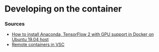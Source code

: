 # Developing on the container


### Sources

- [How to install Anaconda, TensorFlow 2 with GPU support in Docker on Ubuntu 19.04 host](https://blog.rubell.com/how-to-install-anaconda-tensorflow-2-gpu-in-docker-on-ubuntu/)
- [Remote containers in VSC](https://code.visualstudio.com/docs/remote/containers)
